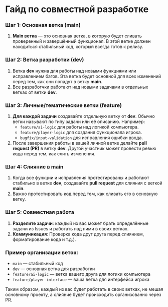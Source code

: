 # Гайд по совместной разработке

### Шаг 1: Основная ветка (main)
1. **Main ветка** — это основная ветка, в которую будет сливать проверенный и завершённый функционал. В этой ветке должен находиться стабильный код, который всегда готов к релизу.

### Шаг 2: Ветка разработки (dev)
1. Ветка **dev** нужна для работы над новыми функциями или исправлением багов. Эта ветка будет основной для всех изменений перед тем, как они попадут в ветку **main**.
2. Все разработчки работают над новыми задачами в отдельных ветках от ветки **dev**.

### Шаг 3: Личные/тематические ветки (feature)
1. **Для каждой задачи** создавайте отдельную ветку от **dev**. Обычно ветки называют по типу задачи или её описанию. Например:
   - `feature/ai-logic` для работы над логикой компьютера.
   - `feature/player-logic` для создания функционала игрока.
   - `bugfix/input-validation` для исправления ошибки ввода.
2. После завершения работы в вашей личной ветке делайте **pull request (PR)** в ветку **dev**. Другой участник может провести ревью кода перед тем, как слить изменения.

### Шаг 4: Слияние в main
1. Когда все функции и исправления протестированы и работают стабильно в ветке **dev**, создавайте **pull request** для слияния с веткой **main**.
2. Важно протестировать код перед тем, как сливать его в основную ветку.

### Шаг 5: Совместная работа
1. **Разделите задачи**: каждый из вас может брать определённые задачи из Issues и работать над ними в своих ветках.
2. **Коммуникация**: Проверка кода друг друга перед слиянием, форматирование кода и т.д.).

### Пример организации веток:
- `main` — стабильный код
- `dev` — основная ветка для разработки
- `feature/ai-logic` — ветка вашего друга для логики компьютера
- `feature/player-interface` — ваша ветка для интерфейса игрока

Таким образом, каждый из вас будет работать в своих ветках, не мешая основному проекту, а слияние будет происходить организованно через PR.
